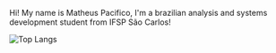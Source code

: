 Hi! My name is Matheus Pacifico, I'm a brazilian analysis and systems development student from IFSP São Carlos!

![Top Langs](https://github-readme-stats.vercel.app/api/top-langs/?username=matheusspacifico&layout=compact)
